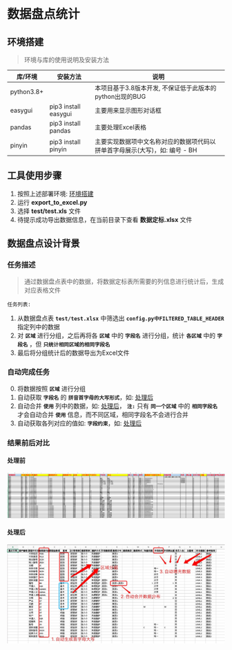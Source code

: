 # 数据盘点统计

## 环境搭建
> 环境与库的使用说明及安装方法

|库/环境|安装方法|说明|
|--|--|--|
|python3.8+||本项目基于3.8版本开发, 不保证低于此版本的python出现的BUG|
|easygui|pip3 install easygui|主要用来显示图形对话框|
|pandas|pip3 install pandas|主要处理Excel表格|
|pinyin|pip3 install pinyin|主要实现数据项中文名称对应的数据项代码以拼单首字母展示(大写)，如: 编号 - BH|

## 工具使用步骤
1. 按照上述部署环境: [环境搭建](#环境搭建)
2. 运行 **export_to_excel.py**
3. 选择 **test/test.xls** 文件
4. 待提示成功导出数据信息，在当前目录下查看 **数据定标.xlsx** 文件

## 数据盘点设计背景
### 任务描述
> 通过数据盘点表中的数据，将数据定标表所需要的列信息进行统计后，生成对应表格文件

`任务列表:`
1. 从数据盘点表 **`test/test.xlsx`** 中筛选出 **`config.py中FILTERED_TABLE_HEADER`** 指定列中的数据
2. 对 **`区域`** 进行分组，之后再将各 **`区域`** 中的 **`字段名`** 进行分组，统计 **`各区域`** 中的 **`字段名`** ，但 **`只统计相同区域的相同字段名`**
3. 最后将分组统计后的数据导出为Excel文件

### 自动完成任务
0. 将数据按照 **`区域`** 进行分组
1. 自动获取 **`字段名`** 的 **`拼音首字母的大写形式`**，如: [处理后](#处理后)
2. 自动合并 **`使用`** 列中的数据，如: [处理后](#处理后)，
   **`注:`** 只有 **`同一个区域`** 中的 **`相同字段名`** 才会自动合并 **`使用`** 信息，而不同区域，相同字段名不会进行合并
3. 自动获取各列对应的值如: **`字段约束`**，如:  [处理后](#处理后)

### 结果前后对比
#### 处理前
![处理前](images/前.png)

#### 处理后
![处理后](images/后.png)